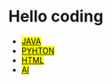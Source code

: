 <!DOCTYPE html>
<html lang="en">
<head>
    <meta charset="UTF-8">
    <meta http-equiv="X-UA-Compatible" content="IE=edge">
    <meta name="viewport" content="width=device-width, initial-scale=1.0">
   
</head>
<body>
    <h1>Hello coding</h1>
 
 <ul>
     <li><a href="https://github.com/application1324/Java"><mark>JAVA</mark></a></li>
     <li><a href="https://github.com/application1324/python"><mark>PYHTON</mark></a></li>
     <li><a href="https://github.com/application1324/HTML"><mark>HTML</mark></a></li>
     <li><a href="https://github.com/application1324/-A.I"><mark>AI</mark></a></li>
</ul>
    
</body>
</html>

